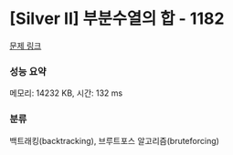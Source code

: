 # [Silver II] 부분수열의 합 - 1182 

[문제 링크](https://www.acmicpc.net/problem/1182) 

### 성능 요약

메모리: 14232 KB, 시간: 132 ms

### 분류

백트래킹(backtracking), 브루트포스 알고리즘(bruteforcing)

